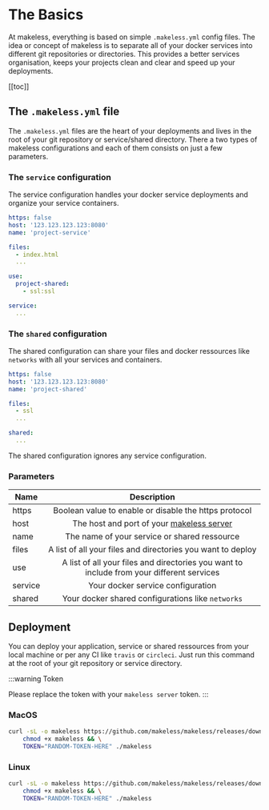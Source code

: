 # The Basics

At makeless, everything is based on simple `.makeless.yml` config files.
The idea or concept of makeless is to separate all of your docker services into different git repositories or directories.
This provides a better services organisation, keeps your projects clean and clear and speed up your deployments.

[[toc]]

## The `.makeless.yml` file

The `.makeless.yml` files are the heart of your deployments and lives in the root of your git repository or service/shared directory.
There a two types of makeless configurations and each of them consists on just a few parameters.

### The `service` configuration

The service configuration handles your docker service deployments and organize your service containers. 

```yaml
https: false
host: '123.123.123.123:8080'
name: 'project-service'

files:
  - index.html
  ...

use:
  project-shared:
    - ssl:ssl

service:
  ...
``` 

### The `shared` configuration 

The shared configuration can share your files and docker ressources like `networks` with all your services and containers.

```yaml
https: false
host: '123.123.123.123:8080'
name: 'project-shared'

files:
  - ssl
  ...

shared:
  ...
```

The shared configuration ignores any service configuration.

### Parameters

| Name          | Description                                                                               |
| ------------- |:-----------------------------------------------------------------------------------------:|
| https         | Boolean value to enable or disable the https protocol                                     |
| host          | The host and port of your [makeless server](/docs/1.0/makeless-server/introduction.md)    |
| name          | The name of your service or shared ressource                                              |
| files         | A list of all your files and directories you want to deploy                               |
| use           | A list of all your files and directories you want to include from your different services |
| service       | Your docker service configuration                                                         |
| shared        | Your docker shared configurations like `networks`                                         |

## Deployment

You can deploy your application, service or shared ressources from your local machine or per any CI like `travis` or `circleci`.
Just run this command at the root of your git repository or service directory.

:::warning Token

Please replace the token with your `makeless server` token.
:::

### MacOS

```bash
curl -sL -o makeless https://github.com/makeless/makeless/releases/download/v1.0.0/makeless-darwin && \
    chmod +x makeless && \
    TOKEN="RANDOM-TOKEN-HERE" ./makeless
```

### Linux

```bash
curl -sL -o makeless https://github.com/makeless/makeless/releases/download/v1.0.0/makeless-linux && \
    chmod +x makeless && \
    TOKEN="RANDOM-TOKEN-HERE" ./makeless
```
